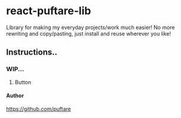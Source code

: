 # react-puftare-lib

Library for making my everyday projects/work much easier! No more rewriting and copy/pasting, just install and reuse wherever you like!

## Instructions..

### WIP...
1. Button

#### Author

https://github.com/puftare
